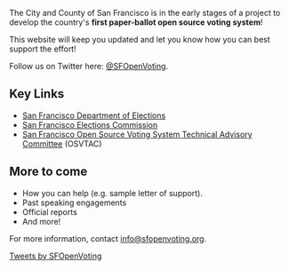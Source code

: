 The City and County of San Francisco is in the early stages of a project
to develop the country's **first paper-ballot open source voting system**!

This website will keep you updated and let you know how you can best
support the effort!

Follow us on Twitter here: [@SFOpenVoting][SFOpenVoting-twitter].

## Key Links

* [San Francisco Department of Elections][sf-department-of-elections]
* [San Francisco Elections Commission][sf-elections-commission]
* [San Francisco Open Source Voting System Technical Advisory
  Committee][osvtac] (OSVTAC)


## More to come

* How you can help (e.g. sample letter of support).
* Past speaking engagements
* Official reports
* And more!

For more information, contact <info@sfopenvoting.org>.

<a class="twitter-timeline" data-width="400" data-height="800" href="https://twitter.com/SFOpenVoting?ref_src=twsrc%5Etfw">
Tweets by SFOpenVoting</a>
<script async src="//platform.twitter.com/widgets.js" charset="utf-8">
</script>


[sf-department-of-elections]: https://sfelections.org
[sf-elections-commission]: https://sfgov.org/electionscommission
[osvtac]: https://osvtac.github.io/
[SFOpenVoting-twitter]: https://twitter.com/SFOpenVoting
